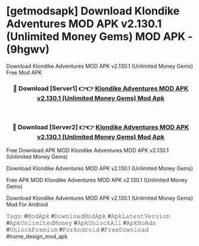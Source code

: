 # [getmodsapk] Download Klondike Adventures MOD APK v2.130.1 (Unlimited Money Gems) MOD APK - (9hgwv)
Download Klondike Adventures MOD APK v2.130.1 (Unlimited Money Gems) Free Mod APK

<div align="center">
<h3>🔴 Download [Server1] 👉👉 <a href="https://apk-comot.site?title=Klondike_Adventures_MOD_APK_v2.130.1_(Unlimited_Money_Gems)">Klondike Adventures MOD APK v2.130.1 (Unlimited Money Gems) Mod Apk</a></h3><br>

<h3>🔴 Download [Server2] 👉👉 <a href="https://apk-comot.site?title=Klondike_Adventures_MOD_APK_v2.130.1_(Unlimited_Money_Gems)">Klondike Adventures MOD APK v2.130.1 (Unlimited Money Gems) Mod Apk</a></h3>
</div>


Free Download APK MOD Klondike Adventures MOD APK v2.130.1 (Unlimited Money Gems)

Download Klondike Adventures MOD APK v2.130.1 (Unlimited Money Gems) 

Free APK MOD Klondike Adventures MOD APK v2.130.1 (Unlimited Money Gems) 

Download Klondike Adventures MOD APK v2.130.1 (Unlimited Money Gems) Mod For Android

𝚃𝚊𝚐𝚜: #𝙼𝚘𝚍𝙰𝚙𝚔 #𝙳𝚘𝚠𝚗𝚕𝚘𝚊𝚍𝙼𝚘𝚍𝙰𝚙𝚔 #𝙰𝚙𝚔𝙻𝚊𝚝𝚎𝚜𝚝𝚅𝚎𝚛𝚜𝚒𝚘𝚗 #𝙰𝚙𝚔𝚄𝚗𝚕𝚒𝚖𝚒𝚝𝚎𝚍𝙼𝚘𝚗𝚎𝚢 #𝙰𝚙𝚔𝚄𝚗𝚕𝚘𝚌𝚔𝙰𝚕𝚕 #𝙰𝚙𝚔𝙽𝚘𝙰𝚍𝚜 #𝚄𝚗𝚕𝚘𝚌𝚔𝙿𝚛𝚎𝚖𝚒𝚞𝚖 #𝙵𝚘𝚛𝙰𝚗𝚍𝚛𝚘𝚒𝚍 #𝙵𝚛𝚎𝚎𝙳𝚘𝚠𝚗𝚕𝚘𝚊𝚍 #home_design_mod_apk